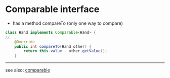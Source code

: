 # Comparable interface
* has a method compareTo (only one way to compare)
```java
class Hand implements Comparable<Hand> {
//...
    @Override
    public int compareTo(Hand other) {
        return this.value - other.getValue();
    }
```

----
see also:
[comparable](comparable.md)
